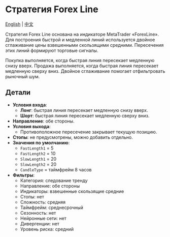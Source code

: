# Стратегия Forex Line
[English](README.md) | [中文](README_cn.md)

Стратегия Forex Line основана на индикаторе MetaTrader «ForexLine». Для построения быстрой и медленной линий используется двойное сглаживание цены взвешенными скользящими средними. Пересечения этих линий формируют торговые сигналы.

Покупка выполняется, когда быстрая линия пересекает медленную снизу вверх. Продажа выполняется, когда быстрая линия пересекает медленную сверху вниз. Двойное сглаживание помогает отфильтровать рыночный шум.

## Детали

- **Условия входа**:
  - **Лонг**: быстрая линия пересекает медленную снизу вверх.
  - **Шорт**: быстрая линия пересекает медленную сверху вниз.
- **Направление**: обе стороны.
- **Условия выхода**:
  - Противоположное пересечение закрывает текущую позицию.
- **Стопы**: не предусмотрены, можно добавить отдельно.
- **Значения по умолчанию**:
  - `FastLength1` = 5
  - `FastLength2` = 10
  - `SlowLength1` = 20
  - `SlowLength2` = 20
  - `CandleType` = таймфрейм 8 часов
- **Фильтры**:
  - Категория: следование тренду
  - Направление: обе стороны
  - Индикаторы: взвешенные скользящие средние
  - Стопы: нет
  - Сложность: средняя
  - Таймфрейм: среднесрочный
  - Сезонность: нет
  - Нейронные сети: нет
  - Дивергенции: нет
  - Уровень риска: средний

